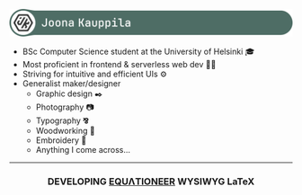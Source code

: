 ![Joona Kauppila](./banner.png)

- BSc Computer Science student at the University of Helsinki :mortar_board:
- Most proficient in frontend & serverless web dev 👨‍💻
- Striving for intuitive and efficient UIs ⚙️
- Generalist maker/designer
  - Graphic design ✒️
  - Photography 📷
  - Typography **⅋**
  - Woodworking 🔨
  - Embroidery 🧵
  - Anything I come across...

**<hr>**
**<h3 align="center">DEVELOPING [**EQUΛTIONEER**](https://github.com/Jokauppi/Equationeer) WYSIWYG LaTeX</h3>**
